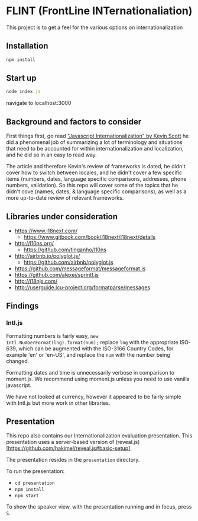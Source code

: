 # FLINT (FrontLine INTernationaliation)

This project is to get a feel for the various options on internationalization

## Installation

```javascript
npm install
```

## Start up

```javascript
node index.js
```

navigate to localhost:3000

## Background and factors to consider

First things first, go read ["Javascript Internationalization" by Kevin Scott](https://medium.com/@thekevinscott/javascript-internationalization-8952c0538d69) he did a phenomenal job of summarizing a lot of terminology and situations that need to be accounted for within internationalization and localization, and he did so in an easy to read way.

The article and therefore Kevin's review of frameworks is dated, he didn't cover how to switch between locales, and he didn't cover a few specific items (numbers, dates, language specific comparisons, addresses, phone numbers, validation). So this repo will cover some of the topics that he didn't cove (names, dates, & language specific comparisons), as well as a more up-to-date review of relevant frameworks.

## Libraries under consideration

* https://www.i18next.com/
    * https://www.gitbook.com/book/i18next/i18next/details
* http://l10ns.org/
    * https://github.com/tinganho/l10ns
* http://airbnb.io/polyglot.js/
    * https://github.com/airbnb/polyglot.js
* https://github.com/messageformat/messageformat.js
* https://github.com/alexei/sprintf.js
* http://i18njs.com/
* http://userguide.icu-project.org/formatparse/messages

## Findings

### Intl.js

Formatting numbers is fairly easy, `new Intl.NumberFormat(lng).format(num);` replace `lng` with the appropriate ISO-639, which can be augmented with the ISO-3166 Country Codes,
for example 'en' or 'en-US', and replace the `num` with the number being changed.

Formatting dates and time is unnecessarily verbose in comparison to moment.js. We recommend using moment.js unless you need to use vanilla javascript.

We have not looked at currency, however it appeared to be fairly simple with Intl.js but more work in other libraries.

## Presentation

This repo also contains our Internationalization evaluation presentation. This presentation uses a server-based version of (reveal.js)[https://github.com/hakimel/reveal.js#basic-setup].

The presentation resides in the `presentation` directory.

To run the presentation:

* `cd presentation`
* `npm install`
* `npm start`

To show the speaker view, with the presentation running and in focus, press `S`.
